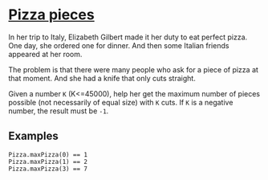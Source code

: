 # [Pizza pieces](https://www.codewars.com/kata/pizza-pieces "https://www.codewars.com/kata/5551dc71101b2cf599000023")

In her trip to Italy, Elizabeth Gilbert made it her duty to eat perfect pizza. One day, she ordered one for dinner. And then some Italian friends appeared at her room.

The problem is that there were many people who ask for a piece of pizza at that moment. And she had a knife that only cuts straight.

Given a number `K` (K<=45000), help her get the maximum number of pieces possible (not necessarily of equal size) with `K` cuts. If `K` is a negative number, the result must be `-1`.

## Examples

```
Pizza.maxPizza(0) == 1
Pizza.maxPizza(1) == 2
Pizza.maxPizza(3) == 7
```